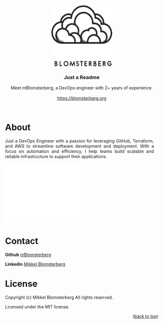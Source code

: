 <br />
<div id="readme-top" align="center">
  <a href="https://github.com/mBlomsterberg/">
    <picture>
      <source srcset="logo_inv.png" media="(prefers-color-scheme: dark)">
      <img src="logo.png" width="200" height="200">
    </picture>
  </a>

  <h3 align="center">Just a Readme</h3>

  <p align="center">
    Meet mBlomsterberg, a DevOps engineer with 2+ years of experience.
    <br />
    <br />
    <a href="https://blomsterberg.org">https://blomsterberg.org</a>

  </p>
  <br />
</div>


# About
<div style="display: flex; flex-direction: column;"">
  <div style="flex: 50%; height: auto; text-align: justify; text-justify: inter-word; margin-right: 15px">
  Just a DevOps Engineer with a passion for leveraging GitHub, Terraform, and AWS to streamline software development and deployment. With a focus on automation and efficiency, I help teams build scalable and reliable infrastructure to support their applications. 
  </div>
</br>
  <div style="width: 50%">
    <img src="./github-metrics.svg" alt="Metrics">
  </div>
</div>

# Contact 
**Github** [mBlomsterberg](https://github.com/mBlomsterberg) 

**Linkedin** [Mikkel Blomsterberg](https://www.linkedin.com/in/mikkel-blomsterberg-663b785a/)


# License

Copyright (c) Mikkel Blomsterberg All rights reserved.

Licensed under the MIT license.

<p align="right">(<a href="#readme-top">back to top</a>)</p>

